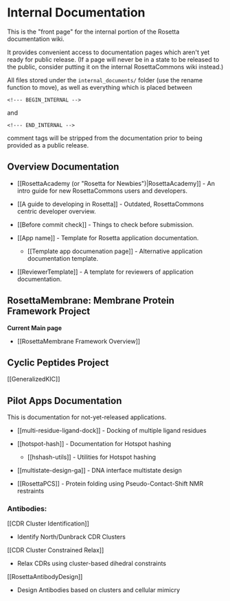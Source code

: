 # Internal Documentation

This is the "front page" for the internal portion of the Rosetta documentation wiki.

It provides convenient access to documentation pages which aren't yet ready for public release.
(If a page will never be in a state to be released to the public, consider putting it on the 
internal RosettaCommons wiki instead.)

All files stored under the `internal_documents/` folder (use the rename function to move), 
as well as everything which is placed between

```
<!--- BEGIN_INTERNAL -->
```

and

```
<!--- END_INTERNAL -->
```

comment tags will be stripped from the documentation prior to being provided as a public release.

## Overview Documentation
- [[RosettaAcademy (or "Rosetta for Newbies")|RosettaAcademy]] - An intro guide for new RosettaCommons users and developers.

- [[A guide to developing in Rosetta]] - Outdated, RosettaCommons centric developer overview.
- [[Before commit check]] - Things to check before submission.
- [[App name]] - Template for Rosetta application documentation.
    - [[Template app documenation page]] - Alternative application documentation template.
- [[ReviewerTemplate]] - A template for reviewers of application documentation.

## RosettaMembrane: Membrane Protein Framework Project

**Current Main page**
- [[RosettaMembrane Framework Overview]]

## Cyclic Peptides Project
[[GeneralizedKIC]]

## Pilot Apps Documentation

This is documentation for not-yet-released applications.

- [[multi-residue-ligand-dock]] - Docking of multiple ligand residues

- [[hotspot-hash]] - Documentation for Hotspot hashing
    * [[hshash-utils]] - Utilities for Hotspot hashing

- [[multistate-design-ga]] - DNA interface multistate design  

- [[RosettaPCS]] - Protein folding using Pseudo-Contact-Shift NMR restraints

### Antibodies:

[[CDR Cluster Identification]]
- Identify North/Dunbrack CDR Clusters 

[[CDR Cluster Constrained Relax]]
- Relax CDRs using cluster-based dihedral constraints 

[[RosettaAntibodyDesign]]
- Design Antibodies based on clusters and cellular mimicry
